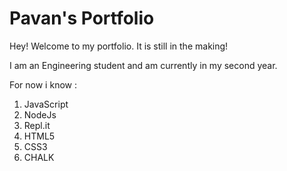# Pavan's Portfolio

Hey! Welcome to my portfolio. It is still in the making!

I am an Engineering student and am currently in my second year.

For now i know :

1. JavaScript
1. NodeJs
1. Repl.it
1. HTML5
1. CSS3
1. CHALK


